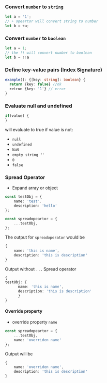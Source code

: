 ### Convert `number` to `string`
```typescript
let a = '1';
// + opeartor will convert string to number
let b = +a;
```

### Convert `number` to `boolean`
```typescript
let a = 1;
// the !! will convert number to boolean
let b = !!a
```

### Define key-value pairs (Index Signature)
```typescript
example(): {[key: string]: boolean} {
  return {key: false} //ok
  retrun {key: '1'} // error
}

```

### Evaluate null and undefined
```typescript
if(value) {
}
```
will evaluate to true if value is not:

- `null`
- `undefined`
- `NaN`
- `empty string ''`
- `0`
- `false`


### Spread Operator
- Expand array or object
```typescript
const testObj = {
    name: 'test',
    description: 'hello'
};

const spreadopeartor = {
    ...testObj,
};
```
The output for `spreadoperator` would be
```typescript
{
    name: 'this is name',
    description: 'this is description'
}
```
Output without `...` Spread operator
```typescript
{
testObj: {
      name: 'this is name',
      description: 'this is description'
      }
}
```
#### Override property
- override property `name`
```typescript
const spreadopeartor = {
    ...testObj,
    name: 'overriden name'
};
```
Output will be 
```typescript
{
    name: 'overriden name',
    description: 'this is description'
}
```

